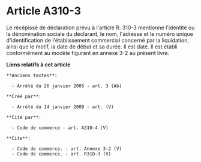 # Article A310-3

Le récépissé de déclaration prévu à l'article R. 310-3 mentionne l'identité ou la dénomination sociale du déclarant, le nom,
l'adresse et le numéro unique d'identification de l'établissement commercial concerné par la liquidation, ainsi que le motif,
la date de début et sa durée. Il est daté. Il est établi conformément au modèle figurant en annexe 3-2 au présent livre.

**Liens relatifs à cet article**

	**Anciens textes**:

	  - Arrêté du 26 janvier 2005 - art. 3 (Ab)

	**Créé par**:

	  - Arrêté du 14 janvier 2009 - art. (V)

	**Cité par**:

	  - Code de commerce - art. A310-4 (V)

	**Cite**:

	  - Code de commerce. - art. Annexe 3-2 (V)
	  - Code de commerce. - art. R310-3 (V)

